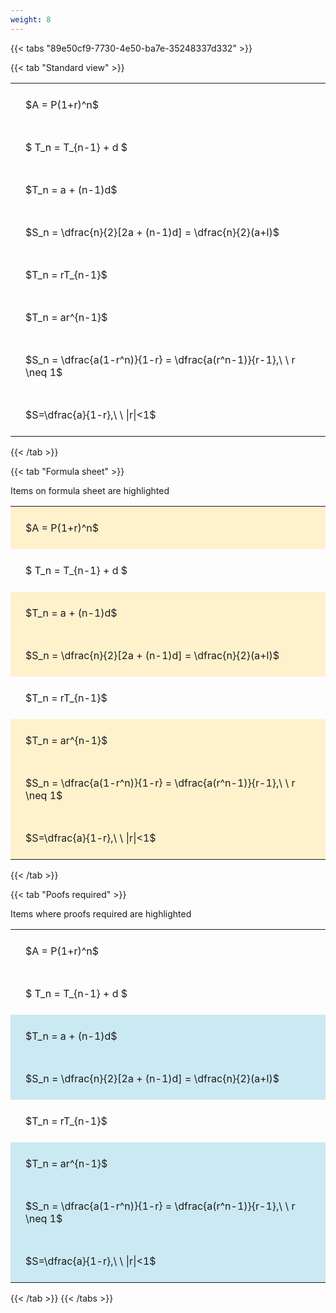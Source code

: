 ```yaml
---
weight: 8
---
```


{{< tabs "89e50cf9-7730-4e50-ba7e-35248337d332" >}}

{{< tab "Standard view" >}}

<style type="text/css">
#T_8be7a th.col_heading {
  text-align: left;
  font-size: 1em;
}
#T_8be7a td {
  text-align: left;
  font-size: 1em;
  padding: 1.5em;
}
</style>
<table id="T_8be7a">
  <thead>
  </thead>
  <tbody>
    <tr>
      <td id="T_8be7a_row0_col0" class="data row0 col0" >$A = P(1+r)^n$</td>
    </tr>
    <tr>
      <td id="T_8be7a_row1_col0" class="data row1 col0" >$ T_n = T_{n-1} + d $</td>
    </tr>
    <tr>
      <td id="T_8be7a_row2_col0" class="data row2 col0" >$T_n = a + (n-1)d$</td>
    </tr>
    <tr>
      <td id="T_8be7a_row3_col0" class="data row3 col0" >$S_n = \dfrac{n}{2}[2a + (n-1)d] = \dfrac{n}{2}(a+l)$</td>
    </tr>
    <tr>
      <td id="T_8be7a_row4_col0" class="data row4 col0" >$T_n = rT_{n-1}$</td>
    </tr>
    <tr>
      <td id="T_8be7a_row5_col0" class="data row5 col0" >$T_n = ar^{n-1}$</td>
    </tr>
    <tr>
      <td id="T_8be7a_row6_col0" class="data row6 col0" >$S_n = \dfrac{a(1-r^n)}{1-r} = \dfrac{a(r^n-1)}{r-1},\ \  r \neq 1$</td>
    </tr>
    <tr>
      <td id="T_8be7a_row7_col0" class="data row7 col0" >$S=\dfrac{a}{1-r},\ \ |r|<1$</td>
    </tr>
  </tbody>
</table>
{{< /tab >}}

{{< tab "Formula sheet" >}}

Items on formula sheet are highlighted 
<br>
<style type="text/css">
#T_16e59 th.col_heading {
  text-align: left;
  font-size: 1em;
}
#T_16e59 td {
  text-align: left;
  font-size: 1em;
  padding: 1.5em;
}
#T_16e59_row0_col0, #T_16e59_row2_col0, #T_16e59_row3_col0, #T_16e59_row5_col0, #T_16e59_row6_col0, #T_16e59_row7_col0 {
  background-color: rgba(255,194,10, 0.2);
}
#T_16e59_row1_col0, #T_16e59_row4_col0 {
  background-color: rgba(0,0,0,0);
}
</style>
<table id="T_16e59">
  <thead>
  </thead>
  <tbody>
    <tr>
      <td id="T_16e59_row0_col0" class="data row0 col0" >$A = P(1+r)^n$</td>
    </tr>
    <tr>
      <td id="T_16e59_row1_col0" class="data row1 col0" >$ T_n = T_{n-1} + d $</td>
    </tr>
    <tr>
      <td id="T_16e59_row2_col0" class="data row2 col0" >$T_n = a + (n-1)d$</td>
    </tr>
    <tr>
      <td id="T_16e59_row3_col0" class="data row3 col0" >$S_n = \dfrac{n}{2}[2a + (n-1)d] = \dfrac{n}{2}(a+l)$</td>
    </tr>
    <tr>
      <td id="T_16e59_row4_col0" class="data row4 col0" >$T_n = rT_{n-1}$</td>
    </tr>
    <tr>
      <td id="T_16e59_row5_col0" class="data row5 col0" >$T_n = ar^{n-1}$</td>
    </tr>
    <tr>
      <td id="T_16e59_row6_col0" class="data row6 col0" >$S_n = \dfrac{a(1-r^n)}{1-r} = \dfrac{a(r^n-1)}{r-1},\ \  r \neq 1$</td>
    </tr>
    <tr>
      <td id="T_16e59_row7_col0" class="data row7 col0" >$S=\dfrac{a}{1-r},\ \ |r|<1$</td>
    </tr>
  </tbody>
</table>
{{< /tab >}}

{{< tab "Poofs required" >}}

Items where proofs required are highlighted 
<br>
<style type="text/css">
#T_c98aa th.col_heading {
  text-align: left;
  font-size: 1em;
}
#T_c98aa td {
  text-align: left;
  font-size: 1em;
  padding: 1.5em;
}
#T_c98aa_row0_col0, #T_c98aa_row1_col0, #T_c98aa_row4_col0 {
  background-color: rgba(0,0,0,0);
}
#T_c98aa_row2_col0, #T_c98aa_row3_col0, #T_c98aa_row5_col0, #T_c98aa_row6_col0, #T_c98aa_row7_col0 {
  background-color: rgba(0,150,200, 0.2);
}
</style>
<table id="T_c98aa">
  <thead>
  </thead>
  <tbody>
    <tr>
      <td id="T_c98aa_row0_col0" class="data row0 col0" >$A = P(1+r)^n$</td>
    </tr>
    <tr>
      <td id="T_c98aa_row1_col0" class="data row1 col0" >$ T_n = T_{n-1} + d $</td>
    </tr>
    <tr>
      <td id="T_c98aa_row2_col0" class="data row2 col0" >$T_n = a + (n-1)d$</td>
    </tr>
    <tr>
      <td id="T_c98aa_row3_col0" class="data row3 col0" >$S_n = \dfrac{n}{2}[2a + (n-1)d] = \dfrac{n}{2}(a+l)$</td>
    </tr>
    <tr>
      <td id="T_c98aa_row4_col0" class="data row4 col0" >$T_n = rT_{n-1}$</td>
    </tr>
    <tr>
      <td id="T_c98aa_row5_col0" class="data row5 col0" >$T_n = ar^{n-1}$</td>
    </tr>
    <tr>
      <td id="T_c98aa_row6_col0" class="data row6 col0" >$S_n = \dfrac{a(1-r^n)}{1-r} = \dfrac{a(r^n-1)}{r-1},\ \  r \neq 1$</td>
    </tr>
    <tr>
      <td id="T_c98aa_row7_col0" class="data row7 col0" >$S=\dfrac{a}{1-r},\ \ |r|<1$</td>
    </tr>
  </tbody>
</table>
{{< /tab >}}
{{< /tabs >}}